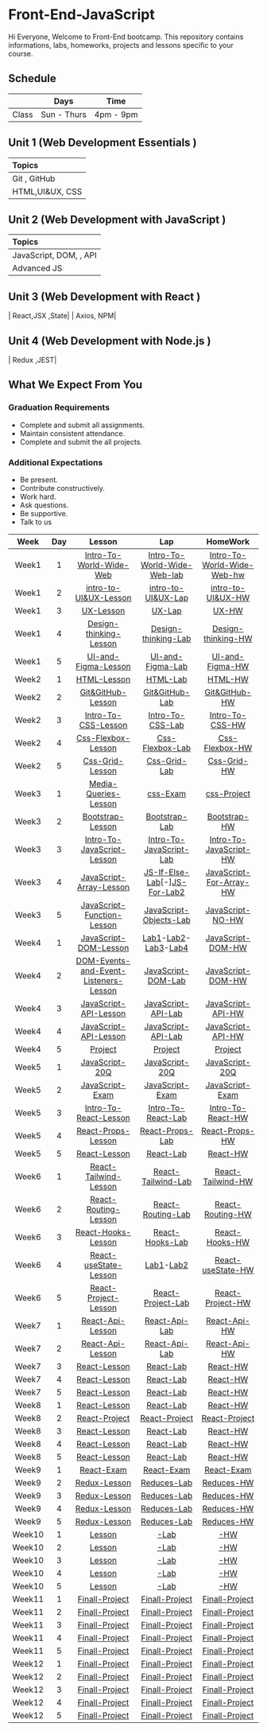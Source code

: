 # Front-End-JavaScript

Hi Everyone, Welcome to Front-End bootcamp. This repository contains informations, labs, homeworks, projects and lessons specific to your course.

## Schedule
|  | Days | Time |
| --- | ------------- | ------------- |
| Class | Sun - Thurs  | 4pm - 9pm  |



## Unit 1 \(Web Development Essentials \)

| Topics |
| :--- |
| Git , GitHub|
| HTML,UI&UX, CSS |





## Unit 2 \(Web Development with JavaScript \)

| Topics |
| :--- |
| JavaScript, DOM, , API |
| Advanced JS|TypeScript



## Unit 3 \(Web Development with React \)

|  React,JSX ,State|
| Axios, NPM|

## Unit 4 \(Web Development with Node.js \)
| Redux  ,JEST|


## What We Expect From You
### Graduation Requirements
* Complete and submit all assignments.
* Maintain consistent attendance.
* Complete and submit the all projects.
### Additional Expectations
* Be present.
* Contribute constructively.
* Work hard.
* Ask questions.
* Be supportive.
* Talk to us

| Week | Day | Lesson | Lap | HomeWork |
|:----:|:---:|:------:|:---:|:--------:|
| Week1| 1   |[Intro-To-World-Wide-Web](https://github.com/Tuwaiq-Academy-Training/Intro-To-World-Wide-Web/blob/main/README.md)|[Intro-To-World-Wide-Web-lab]()|[Intro-To-World-Wide-Web-hw]()
| Week1| 2  |[intro-to-UI&UX-Lesson](https://stone-horn-a78.notion.site/Intro-to-UI-UX-1487885eab424dd5b8373af8f35fdeb3?pvs=4)|[intro-to-UI&UX-Lap]()|[intro-to-UI&UX-HW]()
| Week1| 3  |[UX-Lesson]()|[UX-Lap]()|[UX-HW](https://docs.google.com/document/d/1ShiQqHb4qnykDqn2EDe6-qPG38bgbAdhkALB7VvFE9s/edit?usp=sharing)
| Week1| 4  |[Design-thinking-Lesson]()|[Design-thinking-Lab]()|[Design-thinking-HW]()
| Week1| 5  |[UI-and-Figma-Lesson](https://github.com/Tuwaiq-Academy-Training/Figma-Lesson/blob/main/README.md)|[UI-and-Figma-Lab]()|[UI-and-Figma-HW](https://stone-horn-a78.notion.site/Figma-HW-a811b1313a4047388a8d1b07ba19de87)
| Week2| 1  |[HTML-Lesson](https://github.com/Tuwaiq-Academy-Training/HTML-Lesson/blob/main/README.md)|[HTML-Lab](https://stone-horn-a78.notion.site/Lab1-a8ea2003666747f3affde1ca4652e412)|[HTML-HW]()
| Week2| 2  |[Git&GitHub-Lesson](https://stone-horn-a78.notion.site/Git-0c7db9b9c2ae4672971ea0bee5502cf0)|[Git&GitHub-Lab](https://stone-horn-a78.notion.site/git-html-Lab-0af8f37742184d9fb9bd210d00899f34)|[Git&GitHub-HW]()
| Week2| 3   |[Intro-To-CSS-Lesson](https://github.com/Tuwaiq-Academy-Training/CSS-Lesson/blob/main/README.md)|[Intro-To-CSS-Lab](https://stone-horn-a78.notion.site/CSS-Lab-78639bfd9ef841e39c8293e4c49ca373)|[Intro-To-CSS-HW](https://stone-horn-a78.notion.site/CSS-HW-fa1910ffc5064c61bad4c2e03e7390ed)
| Week2| 4  |[Css-Flexbox-Lesson]()|[Css-Flexbox-Lab]()|[Css-Flexbox-HW](https://stone-horn-a78.notion.site/Flexbox-HW-7789fd31e5664135a1dac30b9b56c12e?pvs=4)
| Week2| 5 |[Css-Grid-Lesson]()|[Css-Grid-Lab](https://stone-horn-a78.notion.site/Flex-box-Lab-378b08c6d1cf4095a1239d61b00a085e?pvs=4)|[Css-Grid-HW](https://stone-horn-a78.notion.site/Grid-HW-963d1bbbc85f4103acf9f11ff98172fd?pvs=4)
| Week3| 1 |[Media-Queries-Lesson](https://www.w3schools.com/css/css_rwd_mediaqueries.asp)|[css-Exam](https://www.dropbox.com/scl/fi/dnvlclpqgs106curhrpqm/.paper?rlkey=16d6r5b2kkqdrgpic1emzdojk&dl=0)|[css-Project]()
| Week3| 2  |[Bootstrap-Lesson](https://github.com/Tuwaiq-Academy-Training/Bootstrab-Lesson/blob/main/README.md)|[Bootstrap-Lab](https://github.com/Tuwaiq-Academy-Training/Advanced-CSS-Bootstrap-HW)|[Bootstrap-HW](https://stone-horn-a78.notion.site/Bootstrap-HW-ae80e90f730e43beb4fb0bc21d6facff?pvs=4)
| Week3| 3  |[Intro-To-JavaScript-Lesson](https://github.com/Tuwaiq-Academy-Training/Intro-To-JavaScript-Lesson)|[Intro-To-JavaScript-Lab](https://stone-horn-a78.notion.site/JS-lab-8dc288f963e84d17abd54120b43dc496)|[Intro-To-JavaScript-HW](https://stone-horn-a78.notion.site/JS-HW-6a4c13737f244b619a821c39b5405495?pvs=4)
| Week3| 4  |[JavaScript-Array-Lesson](https://github.com/Tuwaiq-Academy-Training/JavaScript-Array-Lesson/blob/main/README.md)|[JS-If-Else-Lab](https://stone-horn-a78.notion.site/JS-IF-ELSE-LAB-4f7b63089ebc4ecc8ef51f09abebb661?pvs=4)[-][JS-For-Lab2](https://stone-horn-a78.notion.site/JS-for-loop-lab-2ac35b0ca0304f0abdfa7f7b0ede685a?pvs=4)|[JavaScript-For-Array-HW](https://stone-horn-a78.notion.site/JS-Arrays-For-HW-0457990aa8af46d2ab6186b9729787db?pvs=4)
| Week3| 5  |[JavaScript-Function-Lesson](https://github.com/Tuwaiq-Academy-Training/Function-Lesson/blob/main/README.md)|[JavaScript-Objects-Lab](https://stone-horn-a78.notion.site/JS-Lab-Array-Function-7abc6c4f7b7e4fe49476ee49a8330abb?pvs=4)|[JavaScript-NO-HW]()
| Week4| 1  |[JavaScript-DOM-Lesson](https://github.com/amzan1/What-is-the-DOM-/blob/main/README.md)|[Lab1]()-[Lab2]()-[Lab3]()-[Lab4](https://stone-horn-a78.notion.site/W5-D2-Lab4-)|[JavaScript-DOM-HW]()
| Week4| 2  |[DOM-Events-and-Event-Listeners-Lesson](https://github.com/amzan1/DOM-Event/blob/main/README.md)|[JavaScript-DOM-Lab](https://stone-horn-a78.notion.site/W5-D1-Lab-d451936b58d747ae819c65a3427aad8f)|[JavaScript-DOM-HW](https://stone-horn-a78.notion.site/W5-D1-HW-9b7200b08ae14e59b95b29d7fa3fc285?pvs=4)
| Week4| 3  |[JavaScript-API-Lesson](https://github.com/Tuwaiq-Academy-Training/JavaScript-API-Lesson/blob/main/README.md)|[JavaScript-API-Lab]()|[JavaScript-API-HW](https://stone-horn-a78.notion.site/W6-D1-API-HW-bd29bea3766d42e280a2dbb2338c95ee)
| Week4| 4  |[JavaScript-API-Lesson](https://github.com/Tuwaiq-Academy-Training/JavaScript-API-Lesson/blob/main/README.md)|[JavaScript-API-Lab]()|[JavaScript-API-HW](https://stone-horn-a78.notion.site/W6-D1-API-HW-bd29bea3766d42e280a2dbb2338c95ee)
| Week4| 5 |[Project]()|[Project]()|[Project]()
| Week5| 1  |[JavaScript-20Q]()|[JavaScript-20Q]()|[JavaScript-20Q]()
| Week5| 2  |[JavaScript-Exam](https://www.dropbox.com/scl/fi/nduwhpcxfe80sogea9tvn/JavaScript-Exam-1.papert?rlkey=zqdjpip3oejs3ewqma48k00hx&dl=0)|[JavaScript-Exam]()|[JavaScript-Exam]()
| Week5| 3  |[Intro-To-React-Lesson](https://github.com/Tuwaiq-Academy-Training/React-Fundamentals-Lesson-ts/blob/main/README.md)|[Intro-To-React-Lab]()|[Intro-To-React-HW]()
| Week5| 4  |[React-Props-Lesson](https://stone-horn-a78.notion.site/Props-js-Lesson-6c690978fffa4523af972bb483a19c1e?pvs=4)|[React-Props-Lab](https://stone-horn-a78.notion.site/React-Props-Lab-6fa6be456b57439fa4d4cec704384341?pvs=4)|[React-Props-HW]()
| Week5| 5  |[React-Lesson]()|[React-Lab]()|[React-HW]()
| Week6| 1  |[React-Tailwind-Lesson](https://stone-horn-a78.notion.site/Tailwindcss-React-ec7b8b767aa4413196ad3ff370590594)|[React-Tailwind-Lab](https://stone-horn-a78.notion.site/W8-D1-Taliwind-Lab-7f803bbbcbef4c4ea8d5c8b53f77be87?pvs=4)|[React-Tailwind-HW](https://lying-move-262.notion.site/W8-D1-Tailwind-HW-a1c963679e3c466eb48d99fbaa3db0f5)
| Week6| 2  |[React-Routing-Lesson](https://github.com/Tuwaiq-Academy-Training/React-Routing-Lesson)|[React-Routing-Lab](https://stone-horn-a78.notion.site/W8-D2-Lab-bdab210932c74bafb6f2117cf01fc369)|[React-Routing-HW](https://stone-horn-a78.notion.site/W8-D2-HW-e72f963b9d3748abbb9ec1270686f3f5?pvs=4)
| Week6| 3  |[React-Hooks-Lesson](https://github.com/Tuwaiq-Academy-Training/React-hooks)|[React-Hooks-Lab]()|[React-Hooks-HW](https://lying-move-262.notion.site/W8-D3-HW-80226fec52f84e1bb39c75cc257e62f9?pvs=4)
| Week6| 4  |[React-useState-Lesson]()|[Lab1](https://stone-horn-a78.notion.site/W8-D3-Lab-c73b57f21b47454897b38b4c9c473aa3?pvs=4)-[Lab2](https://stone-horn-a78.notion.site/W8-D4-Lab2-8d7129985fee430b94d0584c9461ce0b?pvs=4)|[React-useState-HW](https://stone-horn-a78.notion.site/W8-D4-HW-e70e10f7e9654174a202d2cf1c14d8c8?pvs=4)
| Week6| 5  |[React-Project-Lesson](https://stone-horn-a78.notion.site/React-Project1-2772e5787c2f4a1eb40e3bea6cf28951)|[React-Project-Lab](https://stone-horn-a78.notion.site/React-Project1-2772e5787c2f4a1eb40e3bea6cf28951)|[React-Project-HW](https://stone-horn-a78.notion.site/React-Project1-2772e5787c2f4a1eb40e3bea6cf28951)
| Week7| 1  |[React-Api-Lesson]()|[React-Api-Lab]()|[React-Api-HW]()
| Week7| 2  |[React-Api-Lesson]()|[React-Api-Lab]()|[React-Api-HW]()
| Week7| 3  |[React-Lesson]()|[React-Lab]()|[React-HW]()
| Week7| 4  |[React-Lesson]()|[React-Lab]()|[React-HW]()
| Week7| 5  |[React-Lesson]()|[React-Lab]()|[React-HW]()
| Week8| 1  |[React-Lesson]()|[React-Lab]()|[React-HW]()
| Week8| 2  |[React-Project]()|[React-Project](https://stone-horn-a78.notion.site/W9-D4-Project-592ad11a3c654c2b89d12794c7937bad?pvs=4)|[React-Project]()
| Week8| 3  |[React-Lesson]()|[React-Lab]()|[React-HW]()
| Week8| 4  |[React-Lesson]()|[React-Lab]()|[React-HW]()
| Week8| 5  |[React-Lesson]()|[React-Lab]()|[React-HW]()
| Week9| 1  |[React-Exam]()|[React-Exam]()|[React-Exam]()
| Week9| 2  |[Redux-Lesson]()|[Reduces-Lab]()|[Reduces-HW]()
| Week9| 3  |[Redux-Lesson]()|[Reduces-Lab]()|[Reduces-HW]()
| Week9| 4  |[Redux-Lesson]()|[Reduces-Lab]()|[Reduces-HW]()
| Week9| 5  |[Redux-Lesson]()|[Reduces-Lab]()|[Reduces-HW]()
| Week10| 1  |[Lesson]()|[-Lab]()|[-HW]()
| Week10| 2  |[Lesson]()|[-Lab]()|[-HW]()
| Week10| 3  |[Lesson]()|[-Lab]()|[-HW]()
| Week10| 4|[Lesson]()|[-Lab]()|[-HW]()
| Week10| 5 |[Lesson]()|[-Lab]()|[-HW]()
| Week11| 1  |[Finall-Project]()|[Finall-Project]()|[Finall-Project]()
| Week11| 2  |[Finall-Project]()|[Finall-Project]()|[Finall-Project]()
| Week11| 3  |[Finall-Project]()|[Finall-Project]()|[Finall-Project]()
| Week11| 4  |[Finall-Project]()|[Finall-Project]()|[Finall-Project]()
| Week11| 5  |[Finall-Project]()|[Finall-Project]()|[Finall-Project]()
| Week12| 1  |[Finall-Project]()|[Finall-Project]()|[Finall-Project]()
| Week12| 2  |[Finall-Project]()|[Finall-Project]()|[Finall-Project]()
| Week12| 3  |[Finall-Project]()|[Finall-Project]()|[Finall-Project]()
| Week12| 4  |[Finall-Project]()|[Finall-Project]()|[Finall-Project]()
| Week12| 5  |[Finall-Project]()|[Finall-Project]()|[Finall-Project]()





